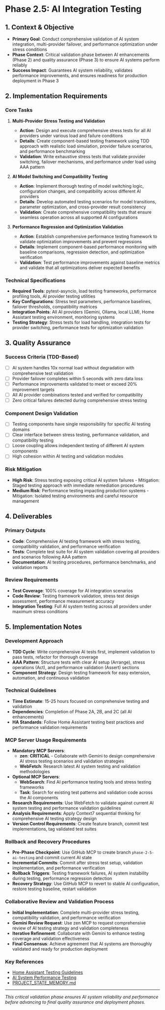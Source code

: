 # Phase 2.5: AI Integration Testing

## 1. Context & Objective
- **Primary Goal**: Conduct comprehensive validation of AI system integration, multi-provider failover, and performance optimization under stress conditions
- **Phase Context**: Critical validation phase between AI enhancements (Phase 2) and quality assurance (Phase 3) to ensure AI systems perform reliably
- **Success Impact**: Guarantees AI system reliability, validates performance improvements, and ensures readiness for production deployment in Phase 3

## 2. Implementation Requirements

### Core Tasks
1. **Multi-Provider Stress Testing and Validation**
   - **Action**: Design and execute comprehensive stress tests for all AI providers under various load and failure conditions
   - **Details**: Create component-based testing framework using TDD approach with realistic load simulation, provider failure scenarios, and performance benchmarking
   - **Validation**: Write exhaustive stress tests that validate provider switching, failover mechanisms, and performance under load using AAA pattern

2. **AI Model Switching and Compatibility Testing**
   - **Action**: Implement thorough testing of model switching logic, configuration changes, and compatibility across different AI providers
   - **Details**: Develop automated testing scenarios for model transitions, parameter optimization, and cross-provider result consistency
   - **Validation**: Create comprehensive compatibility tests that ensure seamless operation across all supported AI configurations

3. **Performance Regression and Optimization Validation**
   - **Action**: Establish comprehensive performance testing framework to validate optimization improvements and prevent regressions
   - **Details**: Implement component-based performance monitoring with baseline comparisons, regression detection, and optimization verification
   - **Validation**: Test performance improvements against baseline metrics and validate that all optimizations deliver expected benefits

### Technical Specifications
- **Required Tools**: pytest-asyncio, load testing frameworks, performance profiling tools, AI provider testing utilities
- **Key Configurations**: Stress test parameters, performance baselines, failover thresholds, compatibility matrices
- **Integration Points**: All AI providers (Gemini, Ollama, local LLM), Home Assistant testing environment, monitoring systems
- **Testing Strategy**: Stress tests for load handling, integration tests for provider switching, performance tests for optimization validation

## 3. Quality Assurance

### Success Criteria (TDD-Based)
- [ ] AI system handles 10x normal load without degradation with comprehensive test validation
- [ ] Provider failover completes within 5 seconds with zero data loss
- [ ] Performance improvements validated to meet or exceed 20% improvement targets
- [ ] All AI provider combinations tested and verified for compatibility
- [ ] Zero critical failures detected during comprehensive stress testing

### Component Design Validation
- [ ] Testing components have single responsibility for specific AI testing domains
- [ ] Clear interface between stress testing, performance validation, and compatibility testing
- [ ] Loose coupling allows independent testing of different AI system components
- [ ] High cohesion within AI testing and validation modules

### Risk Mitigation
- **High Risk**: Stress testing exposing critical AI system failures - Mitigation: Staged testing approach with immediate remediation procedures
- **Medium Risk**: Performance testing impacting production systems - Mitigation: Isolated testing environments and careful resource management

## 4. Deliverables

### Primary Outputs
- **Code**: Comprehensive AI testing framework with stress testing, compatibility validation, and performance verification
- **Tests**: Complete test suite for AI system validation covering all providers and scenarios following AAA pattern
- **Documentation**: AI testing procedures, performance benchmarks, and validation reports

### Review Requirements
- **Test Coverage**: 100% coverage for AI integration scenarios
- **Code Review**: Testing framework validation, stress test design assessment, performance measurement accuracy
- **Integration Testing**: Full AI system testing across all providers under maximum stress conditions

## 5. Implementation Notes

### Development Approach
- **TDD Cycle**: Write comprehensive AI tests first, implement validation to pass tests, refactor for thorough coverage
- **AAA Pattern**: Structure tests with clear AI setup (Arrange), stress operations (Act), and performance validation (Assert) sections
- **Component Strategy**: Design testing framework for easy extension, automation, and continuous validation

### Technical Guidelines
- **Time Estimate**: 15-25 hours focused on comprehensive testing and validation
- **Dependencies**: Completion of Phase 2A, 2B, and 2C (all AI enhancements)
- **HA Standards**: Follow Home Assistant testing best practices and performance validation requirements

### MCP Server Usage Requirements
- **Mandatory MCP Servers**: 
  - **zen**: **CRITICAL** - Collaborate with Gemini to design comprehensive AI stress testing scenarios and validation strategies
  - **WebFetch**: Research latest AI system testing and validation methodologies
- **Optional MCP Servers**:
  - **WebSearch**: Find AI performance testing tools and stress testing frameworks
  - **Task**: Search for existing test patterns and validation code across the AI components
- **Research Requirements**: Use WebFetch to validate against current AI system testing and performance validation guidelines
- **Analysis Requirements**: Apply Context7 sequential thinking for comprehensive AI testing strategy design
- **Version Control Requirements**: Create feature branch, commit test implementations, tag validated test suites

### Rollback and Recovery Procedures
- **Pre-Phase Checkpoint**: Use GitHub MCP to create branch `phase-2-5-ai-testing` and commit current AI state
- **Incremental Commits**: Commit after stress test setup, validation implementation, and performance verification
- **Rollback Triggers**: Testing framework failures, AI system instability during testing, performance regression detection
- **Recovery Strategy**: Use GitHub MCP to revert to stable AI configuration, restore testing baseline, restart validation

### Collaborative Review and Validation Process
- **Initial Implementation**: Complete multi-provider stress testing, compatibility validation, and performance verification
- **Gemini Review Request**: Use zen MCP to request comprehensive review of AI testing strategy and validation completeness
- **Iterative Refinement**: Collaborate with Gemini to enhance testing coverage and validation effectiveness
- **Final Consensus**: Achieve agreement that AI systems are thoroughly validated and ready for production deployment

### Key References
- [Home Assistant Testing Guidelines](https://developers.home-assistant.io/docs/development_testing/)
- [AI System Performance Testing](https://developers.home-assistant.io/docs/core/integration-quality-scale/)
- [PROJECT_STATE_MEMORY.md](../PROJECT_STATE_MEMORY.md)

---
*This critical validation phase ensures AI system reliability and performance before advancing to final quality assurance and deployment phases.*